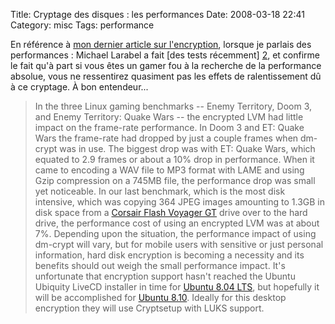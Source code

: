 Title: Cryptage des disques : les performances
Date: 2008-03-18 22:41
Category: misc
Tags: performance

En référence à [mon dernier article sur l'encryption][1], lorsque je
parlais des performances : Michael Larabel a fait [des tests récemment]
[2], et confirme le fait qu'à part si vous êtes un gamer fou à la
recherche de la performance absolue, vous ne ressentirez quasiment pas les
effets de ralentissement dû à ce cryptage. À bon entendeur...

> In the three Linux gaming benchmarks -- Enemy Territory, Doom 3,
> and Enemy Territory: Quake Wars -- the encrypted LVM had little
> impact on the frame-rate performance. In Doom 3 and ET: Quake Wars
> the frame-rate had dropped by just a couple frames when dm-crypt
> was in use. The biggest drop was with ET: Quake Wars, which equated
> to 2.9 frames or about a 10% drop in performance. When it came to
> encoding a WAV file to MP3 format with LAME and using Gzip
> compression on a 745MB file, the performance drop was small yet
> noticeable. In our last benchmark, which is the most disk
> intensive, which was copying 364 JPEG images amounting to 1.3GB in
> disk space from a
> [Corsair Flash Voyager GT](http://www.phoronix.com/vr.php?view=10194)
> drive over to the hard drive, the performance cost of using an
> encrypted LVM was at about 7%. Depending upon the situation, the
> performance impact of using dm-crypt will vary, but for mobile
> users with sensitive or just personal information, hard disk
> encryption is becoming a necessity and its benefits should out
> weigh the small performance impact. It's unfortunate that
> encryption support hasn't reached the Ubuntu Ubiquity LiveCD
> installer in time for
> [Ubuntu 8.04 LTS](http://www.phoronix.com/scan.php?page=search&q=Ubuntu%208.04),
> but hopefully it will be accomplished for
> [Ubuntu 8.10](http://www.phoronix.com/scan.php?page=search&q=Ubuntu%208.10).
> Ideally for this desktop encryption they will use Cryptsetup with
> LUKS support.


[1]: comment-crypter-vos-partitions-sous-ubuntu.html
[2]: http://www.phoronix.com/scan.php?page=article&item=ubuntu_hdd_encrypt&num=1
